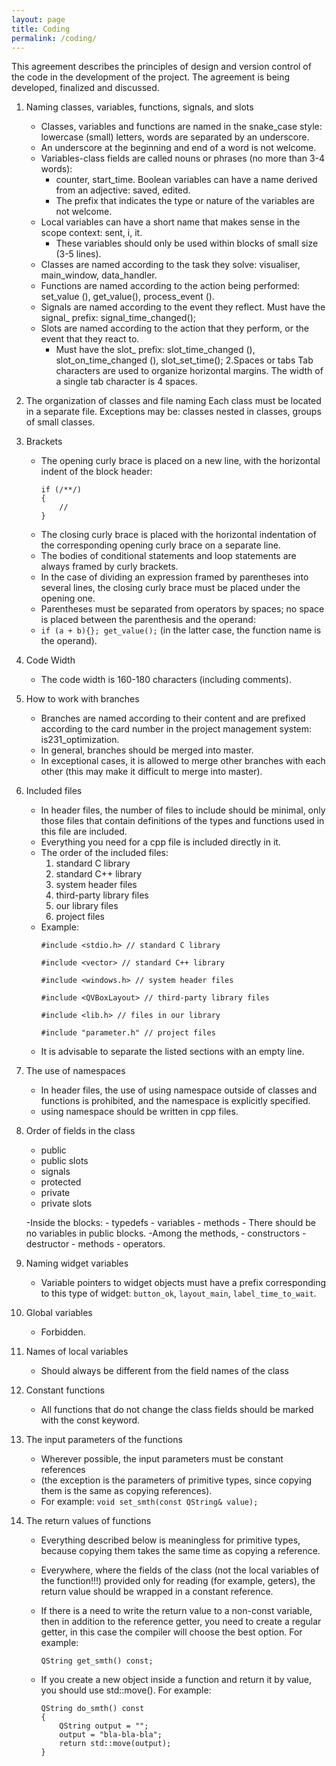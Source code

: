 ```yaml
---
layout: page
title: Coding
permalink: /coding/
---
```

This agreement describes the principles of design and version control of the code in the development of the project.
The agreement is being developed, finalized and discussed.

1. Naming classes, variables, functions, signals, and slots
	- Classes, variables and functions are named in the snake_case style: lowercase (small) letters, words are separated by an underscore. 
	- An underscore at the beginning and end of a word is not welcome.
	- Variables-class fields are called nouns or phrases (no more than 3-4 words): 
		- counter, start_time. Boolean variables can have a name derived from an adjective: saved, edited. 
		- The prefix that indicates the type or nature of the variables are not welcome.
	- Local variables can have a short name that makes sense in the scope context: sent, i, it. 
		- These variables should only be used within blocks of small size (3-5 lines).
	- Classes are named according to the task they solve: visualiser, main_window, data_handler.
	- Functions are named according to the action being performed: set_value (), get_value(), process_event ().
	- Signals are named according to the event they reflect. Must have the signal_ prefix: signal_time_changed();
	- Slots are named according to the action that they perform, or the event that they react to. 
		- Must have the slot_ prefix: slot_time_changed (), slot_on_time_changed (), slot_set_time();
2.Spaces or tabs
	Tab characters are used to organize horizontal margins. The width of a single tab character is 4 spaces.

3. The organization of classes and file naming
	Each class must be located in a separate file. Exceptions may be: classes nested in classes, groups of small classes.
	
4. Brackets
	- The opening curly brace is placed on a new line, with the horizontal indent of the block header:
		``` 
		if (/**/)
		{
			//
		} 
		```
	- The closing curly brace is placed with the horizontal indentation of the corresponding opening curly brace on a separate line.
	- The bodies of conditional statements and loop statements are always framed by curly brackets.
	- In the case of dividing an expression framed by parentheses into several lines, the closing curly brace must be placed under the opening one.
	- Parentheses must be separated from operators by spaces; no space is placed between the parenthesis and the operand: 
	- `if (a + b){}; get_value();` (in the latter case, the function name is the operand).
	
5. Code Width
	- The code width is 160-180 characters (including comments).
	
7. How to work with branches
	- Branches are named according to their content and are prefixed according to the card number in the project management system: is231_optimization.
	- In general, branches should be merged into master. 
	- In exceptional cases, it is allowed to merge other branches with each other (this may make it difficult to merge into master).

8. Included files
	- In header files, the number of files to include should be minimal, only those files that contain definitions of the types and functions used in this file are included.
	- Everything you need for a cpp file is included directly in it.
	- The order of the included files: 
		1. standard C library
		2. standard C++ library
		3. system header files
		4. third-party library files
	 	5. our library files
	 	6. project files
	 - Example:
		```
		#include <stdio.h> // standard C library
		
		#include <vector> // standard C++ library

		#include <windows.h> // system header files

		#include <QVBoxLayout> // third-party library files

		#include <lib.h> // files in our library

		#include "parameter.h" // project files
		```
	- It is advisable to separate the listed sections with an empty line.
	
9. The use of namespaces
	- In header files, the use of using namespace outside of classes and functions is prohibited, and the namespace is explicitly specified.
	- using namespace should be written in cpp files.

10. Order of fields in the class
	- public
	- public slots
	- signals
	- protected
	- private
	- private slots
	
	-Inside the blocks:
		- typedefs
		- variables
		- methods 
		- There should be no variables in public blocks.
	-Among the methods, 
		- constructors
		- destructor
		- methods
		- operators.

11. Naming widget variables
	- Variable pointers to widget objects must have a prefix corresponding to this type of widget: `button_ok`, `layout_main`, `label_time_to_wait`.
	
12. Global variables
	- Forbidden.

13. Names of local variables
	- Should always be different from the field names of the class

14. Constant functions
	- All functions that do not change the class fields should be marked with the const keyword.

15. The input parameters of the functions
	- Wherever possible, the input parameters must be constant references 
	- (the exception is the parameters of primitive types, since copying them is the same as copying references). 
	- For example:
		`void set_smth(const QString& value);`

16. The return values of functions
	- Everything described below is meaningless for primitive types, because copying them takes the same time as copying a reference.

	- Everywhere, where the fields of the class (not the local variables of the function!!!) provided only for reading (for example, geters), the return value should be wrapped in a constant reference. 
	- If there is a need to write the return value to a non-const variable, then in addition to the reference getter, you need to create a regular getter, in this case the compiler will choose the best option. For example:
		```const QString& get_smth() const;
		QString get_smth() const;
		```
	- If you create a new object inside a function and return it by value, you should use std::move(). For example:
		```
		QString do_smth() const
		{
			QString output = "";
			output = "bla-bla-bla";
			return std::move(output);
		}
		```
